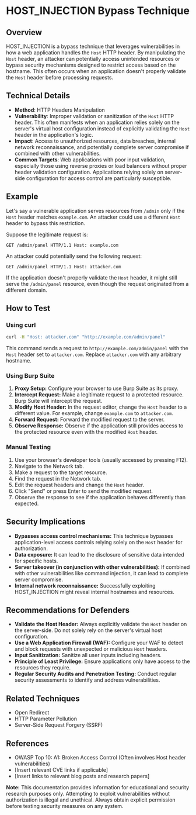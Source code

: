 # HOST_INJECTION Bypass Technique

## Overview

HOST_INJECTION is a bypass technique that leverages vulnerabilities in how a web application handles the `Host` HTTP header.  By manipulating the `Host` header, an attacker can potentially access unintended resources or bypass security mechanisms designed to restrict access based on the hostname. This often occurs when an application doesn't properly validate the `Host` header before processing requests.

## Technical Details

- **Method**: HTTP Headers Manipulation
- **Vulnerability**: Improper validation or sanitization of the `Host` HTTP header. This often manifests when an application relies solely on the server's virtual host configuration instead of explicitly validating the `Host` header in the application's logic.
- **Impact**: Access to unauthorized resources, data breaches, internal network reconnaissance, and potentially complete server compromise if combined with other vulnerabilities.
- **Common Targets**: Web applications with poor input validation, especially those using reverse proxies or load balancers without proper header validation configuration. Applications relying solely on server-side configuration for access control are particularly susceptible.

## Example

Let's say a vulnerable application serves resources from `/admin` only if the `Host` header matches `example.com`.  An attacker could use a different `Host` header to bypass this restriction.

Suppose the legitimate request is:

`GET /admin/panel HTTP/1.1
Host: example.com`


An attacker could potentially send the following request:

`GET /admin/panel HTTP/1.1
Host: attacker.com`

If the application doesn't properly validate the `Host` header, it might still serve the `/admin/panel` resource, even though the request originated from a different domain.

## How to Test

### Using curl

```bash
curl -H "Host: attacker.com" "http://example.com/admin/panel"
```

This command sends a request to `http://example.com/admin/panel` with the `Host` header set to `attacker.com`. Replace `attacker.com` with any arbitrary hostname.


### Using Burp Suite

1. **Proxy Setup:** Configure your browser to use Burp Suite as its proxy.
2. **Intercept Request:** Make a legitimate request to a protected resource.  Burp Suite will intercept the request.
3. **Modify Host Header:** In the request editor, change the `Host` header to a different value.  For example, change `example.com` to `attacker.com`.
4. **Forward Request:** Forward the modified request to the server.
5. **Observe Response:** Observe if the application still provides access to the protected resource even with the modified `Host` header.


### Manual Testing

1. Use your browser's developer tools (usually accessed by pressing F12).
2. Navigate to the Network tab.
3. Make a request to the target resource.
4. Find the request in the Network tab.
5. Edit the request headers and change the `Host` header.
6. Click "Send" or press Enter to send the modified request.
7. Observe the response to see if the application behaves differently than expected.



## Security Implications

- **Bypasses access control mechanisms:** This technique bypasses application-level access controls relying solely on the `Host` header for authorization.
- **Data exposure:**  It can lead to the disclosure of sensitive data intended for specific hosts.
- **Server takeover (in conjunction with other vulnerabilities):**  If combined with other vulnerabilities like command injection, it can lead to complete server compromise.
- **Internal network reconnaissance:**  Successfully exploiting HOST_INJECTION might reveal internal hostnames and resources.


## Recommendations for Defenders

- **Validate the Host Header:**  Always explicitly validate the `Host` header on the server-side.  Do not solely rely on the server's virtual host configuration.
- **Use a Web Application Firewall (WAF):** Configure your WAF to detect and block requests with unexpected or malicious `Host` headers.
- **Input Sanitization:** Sanitize all user inputs including headers.
- **Principle of Least Privilege:** Ensure applications only have access to the resources they require.
- **Regular Security Audits and Penetration Testing:** Conduct regular security assessments to identify and address vulnerabilities.


## Related Techniques

- Open Redirect
- HTTP Parameter Pollution
- Server-Side Request Forgery (SSRF)


## References

- OWASP Top 10: A1: Broken Access Control (Often involves Host header vulnerabilities)
- [Insert relevant CVE links if applicable]
- [Insert links to relevant blog posts and research papers]


**Note:** This documentation provides information for educational and security research purposes only.  Attempting to exploit vulnerabilities without authorization is illegal and unethical.  Always obtain explicit permission before testing security measures on any system.
